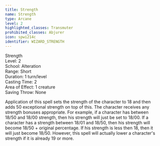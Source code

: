 ```yaml
---
title: Strength
name: Strength
type: Arcane
level: 2
highlighted_classes: Transmuter
prohibited_classes: Abjurer
icon: spwi214c
identifier: WIZARD_STRENGTH
---
```

Strength  
Level: 2  
School: Alteration  
Range: Short  
Duration: 1 turn/level  
Casting Time: 2  
Area of Effect: 1 creature  
Saving Throw: None  
  
Application of this spell sets the strength of the character to 18 and then adds 50 exceptional strength on top of this. The character receives any strength bonuses appropriate. For example, if a character has between 18/50 and 18/00 strength, then his strength will just be set to 18/00. If a character has a strength between 18/01 and 18/50, then his strength will become 18/50 + original percentage. If his strength is less then 18, then it will just become 18/50. However, this spell will actually lower a character's strength if it is already 19 or more.  
